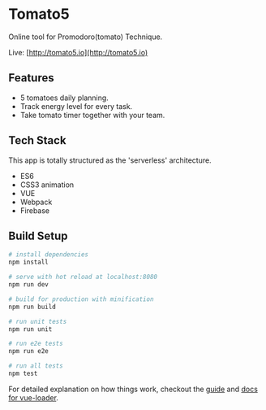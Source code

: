 # Tomato5

Online tool for Promodoro(tomato) Technique.

Live: [http://tomato5.io](http://tomato5.io)

## Features

- 5 tomatoes daily planning.
- Track energy level for every task.
- Take tomato timer together with your team.

## Tech Stack

This app is totally structured as the 'serverless' architecture.

- ES6
- CSS3 animation
- VUE
- Webpack
- Firebase

## Build Setup

``` bash
# install dependencies
npm install

# serve with hot reload at localhost:8080
npm run dev

# build for production with minification
npm run build

# run unit tests
npm run unit

# run e2e tests
npm run e2e

# run all tests
npm test
```

For detailed explanation on how things work, checkout the [guide](http://vuejs-templates.github.io/webpack/) and [docs for vue-loader](http://vuejs.github.io/vue-loader).
